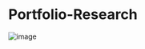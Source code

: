 # Portfolio-Research
![image](https://user-images.githubusercontent.com/99472273/153871104-55b4efaf-0319-44d1-8c1e-2a0572acc054.png)

